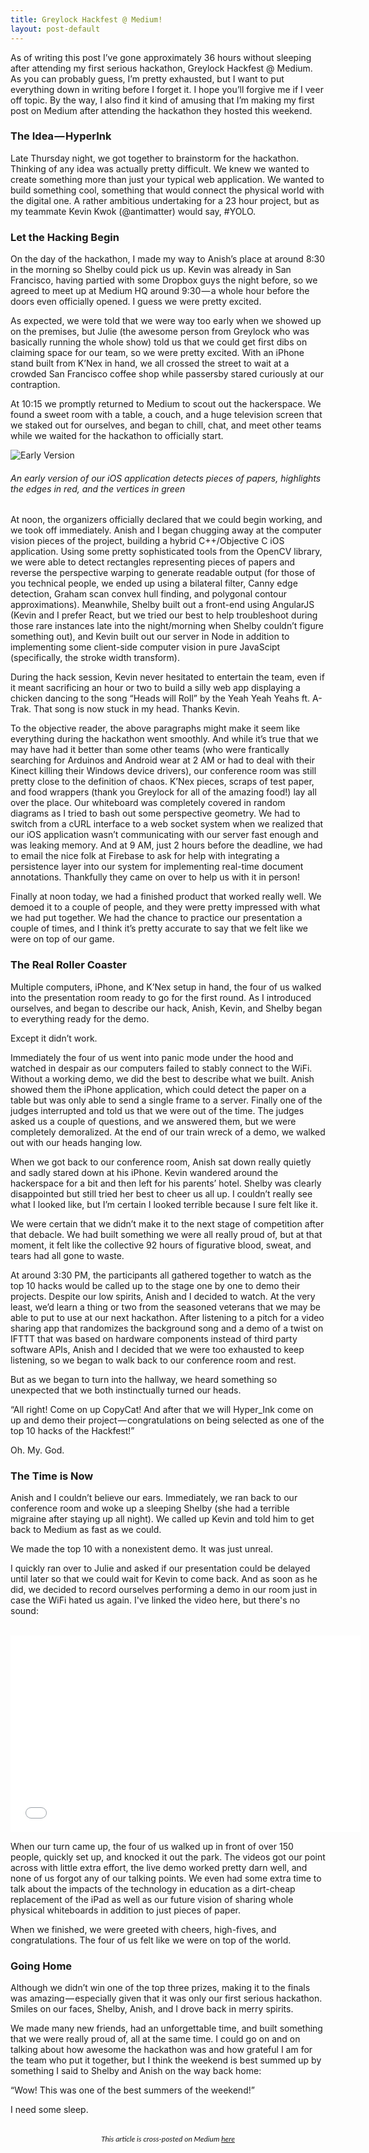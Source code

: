 ```yaml
---
title: Greylock Hackfest @ Medium!
layout: post-default
---
```


As of writing this post I’ve gone approximately 36 hours without sleeping after attending my first serious hackathon, Greylock Hackfest @ Medium. As you can probably guess, I’m pretty exhausted, but I want to put everything down in writing before I forget it. I hope you’ll forgive me if I veer off topic.
By the way, I also find it kind of amusing that I’m making my first post on Medium after attending the hackathon they hosted this weekend.

### The Idea — HyperInk

Late Thursday night, we got together to brainstorm for the hackathon. Thinking of any idea was actually pretty difficult. We knew we wanted to create something more than just your typical web application. We wanted to build something cool, something that would connect the physical world with the digital one. A rather ambitious undertaking for a 23 hour project, but as my teammate Kevin Kwok (@antimatter) would say, #YOLO.

### Let the Hacking Begin

On the day of the hackathon, I made my way to Anish’s place at around 8:30 in the morning so Shelby could pick us up. Kevin was already in San Francisco, having partied with some Dropbox guys the night before, so we agreed to meet up at Medium HQ around 9:30 — a whole hour before the doors even officially opened. I guess we were pretty excited.

As expected, we were told that we were way too early when we showed up on the premises, but Julie (the awesome person from Greylock who was basically running the whole show) told us that we could get first dibs on claiming space for our team, so we were pretty excited. With an iPhone stand built from K’Nex in hand, we all crossed the street to wait at a crowded San Francisco coffee shop while passersby stared curiously at our contraption.

At 10:15 we promptly returned to Medium to scout out the hackerspace. We found a sweet room with a table, a couch, and a huge television screen that we staked out for ourselves, and began to chill, chat, and meet other teams while we waited for the hackathon to officially start.

![Early Version](/img/postimg01.jpeg "Early Version")
###### An early version of our iOS application detects pieces of papers, highlights the edges in red, and the vertices in green

At noon, the organizers officially declared that we could begin working, and we took off immediately. Anish and I began chugging away at the computer vision pieces of the project, building a hybrid C++/Objective C iOS application. Using some pretty sophisticated tools from the OpenCV library, we were able to detect rectangles representing pieces of papers and reverse the perspective warping to generate readable output (for those of you technical people, we ended up using a bilateral filter, Canny edge detection, Graham scan convex hull finding, and polygonal contour approximations). Meanwhile, Shelby built out a front-end using AngularJS (Kevin and I prefer React, but we tried our best to help troubleshoot during those rare instances late into the night/morning when Shelby couldn’t figure something out), and Kevin built out our server in Node in addition to implementing some client-side computer vision in pure JavaScipt (specifically, the stroke width transform).

During the hack session, Kevin never hesitated to entertain the team, even if it meant sacrificing an hour or two to build a silly web app displaying a chicken dancing to the song “Heads will Roll” by the Yeah Yeah Yeahs ft. A-Trak. That song is now stuck in my head. Thanks Kevin.

To the objective reader, the above paragraphs might make it seem like everything during the hackathon went smoothly. And while it’s true that we may have had it better than some other teams (who were frantically searching for Arduinos and Android wear at 2 AM or had to deal with their Kinect killing their Windows device drivers), our conference room was still pretty close to the definition of chaos. K’Nex pieces, scraps of test paper, and food wrappers (thank you Greylock for all of the amazing food!) lay all over the place. Our whiteboard was completely covered in random diagrams as I tried to bash out some perspective geometry. We had to switch from a cURL interface to a web socket system when we realized that our iOS application wasn’t communicating with our server fast enough and was leaking memory. And at 9 AM, just 2 hours before the deadline, we had to email the nice folk at Firebase to ask for help with integrating a persistence layer into our system for implementing real-time document annotations. Thankfully they came on over to help us with it in person!

Finally at noon today, we had a finished product that worked really well. We demoed it to a couple of people, and they were pretty impressed with what we had put together. We had the chance to practice our presentation a couple of times, and I think it’s pretty accurate to say that we felt like we were on top of our game.

### The Real Roller Coaster

Multiple computers, iPhone, and K’Nex setup in hand, the four of us walked into the presentation room ready to go for the first round. As I introduced ourselves, and began to describe our hack, Anish, Kevin, and Shelby began to everything ready for the demo.

Except it didn’t work.

Immediately the four of us went into panic mode under the hood and watched in despair as our computers failed to stably connect to the WiFi. Without a working demo, we did the best to describe what we built. Anish showed them the iPhone application, which could detect the paper on a table but was only able to send a single frame to a server. Finally one of the judges interrupted and told us that we were out of the time. The judges asked us a couple of questions, and we answered them, but we were completely demoralized. At the end of our train wreck of a demo, we walked out with our heads hanging low.

When we got back to our conference room, Anish sat down really quietly and sadly stared down at his iPhone. Kevin wandered around the hackerspace for a bit and then left for his parents’ hotel. Shelby was clearly disappointed but still tried her best to cheer us all up. I couldn’t really see what I looked like, but I’m certain I looked terrible because I sure felt like it.

We were certain that we didn’t make it to the next stage of competition after that debacle. We had built something we were all really proud of, but at that moment, it felt like the collective 92 hours of figurative blood, sweat, and tears had all gone to waste.

At around 3:30 PM, the participants all gathered together to watch as the top 10 hacks would be called up to the stage one by one to demo their projects. Despite our low spirits, Anish and I decided to watch. At the very least, we’d learn a thing or two from the seasoned veterans that we may be able to put to use at our next hackathon. After listening to a pitch for a video sharing app that randomizes the background song and a demo of a twist on IFTTT that was based on hardware components instead of third party software APIs, Anish and I decided that we were too exhausted to keep listening, so we began to walk back to our conference room and rest.

But as we began to turn into the hallway, we heard something so unexpected that we both instinctually turned our heads.

“All right! Come on up CopyCat! And after that we will Hyper_Ink come on up and demo their project — congratulations on being selected as one of the top 10 hacks of the Hackfest!”

Oh. My. God.

### The Time is Now

Anish and I couldn’t believe our ears. Immediately, we ran back to our conference room and woke up a sleeping Shelby (she had a terrible migraine after staying up all night). We called up Kevin and told him to get back to Medium as fast as we could.

We made the top 10 with a nonexistent demo. It was just unreal.

I quickly ran over to Julie and asked if our presentation could be delayed until later so that we could wait for Kevin to come back. And as soon as he did, we decided to record ourselves performing a demo in our room just in case the WiFi hated us again. I've linked the video here, but there's no sound:

<div align="center">
<br/>
<iframe width="560" height="315" src="//www.youtube.com/embed/Q5a451II2R4" frameborder="0" allowfullscreen></iframe>
<br/>
</div>

When our turn came up, the four of us walked up in front of over 150 people, quickly set up, and knocked it out the park. The videos got our point across with little extra effort, the live demo worked pretty darn well, and none of us forgot any of our talking points. We even had some extra time to talk about the impacts of the technology in education as a dirt-cheap replacement of the iPad as well as our future vision of sharing whole physical whiteboards in addition to just pieces of paper.

When we finished, we were greeted with cheers, high-fives, and congratulations. The four of us felt like we were on top of the world.

### Going Home

Although we didn’t win one of the top three prizes, making it to the finals was amazing — especially given that it was only our first serious hackathon. Smiles on our faces, Shelby, Anish, and I drove back in merry spirits.

We made many new friends, had an unforgettable time, and built something that we were really proud of, all at the same time. I could go on and on talking about how awesome the hackathon was and how grateful I am for the team who put it together, but I think the weekend is best summed up by something I said to Shelby and Anish on the way back home:

“Wow! This was one of the best summers of the weekend!”

I need some sleep.

<div style="text-align: center;font-family:lato,san serif">
<br/>
<span style='font-size:12px'><i>This article is cross-posted on Medium <a href='https://medium.com/hackathon-adventures/greylock-hackfest-medium-e9b6cc2e82a4' target='_blank'>here</a></i></span>
</div>
